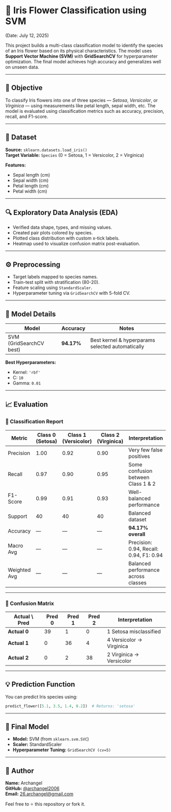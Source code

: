 # 🌸 Iris Flower Classification using SVM  

(Date: July 12, 2025)

This project builds a multi-class classification model to identify the species of an Iris flower based on its physical characteristics. The model uses **Support Vector Machine (SVM)** with **GridSearchCV** for hyperparameter optimization. The final model achieves high accuracy and generalizes well on unseen data.

---

## 📌 Objective  
To classify Iris flowers into one of three species — *Setosa*, *Versicolor*, or *Virginica* — using measurements like petal length, sepal width, etc. The model is evaluated using classification metrics such as accuracy, precision, recall, and F1-score.

---

## 📂 Dataset  
**Source:** `sklearn.datasets.load_iris()`  
**Target Variable:** `Species` (0 = Setosa, 1 = Versicolor, 2 = Virginica)

**Features:**
- Sepal length (cm)
- Sepal width (cm)
- Petal length (cm)
- Petal width (cm)

---

## 🔍 Exploratory Data Analysis (EDA)
- Verified data shape, types, and missing values.
- Created pair plots colored by species.
- Plotted class distribution with custom x-tick labels.
- Heatmap used to visualize confusion matrix post-evaluation.

---

## ⚙️ Preprocessing  
- Target labels mapped to species names.
- Train-test split with stratification (80-20).
- Feature scaling using `StandardScaler`.
- Hyperparameter tuning via `GridSearchCV` with 5-fold CV.

---

## 🧠 Model Details

| Model | Accuracy | Notes |
|-------|----------|-------|
| SVM (GridSearchCV best) | **94.17%** | Best kernel & hyperparams selected automatically |

**Best Hyperparameters:**
- Kernel: `'rbf'`
- C: `10`
- Gamma: `0.01`

---

## 📈 Evaluation  

### 🔢 Classification Report

| Metric     | Class 0 (Setosa) | Class 1 (Versicolor) | Class 2 (Virginica) | Interpretation |
|------------|------------------|-----------------------|----------------------|----------------|
| Precision  | 1.00             | 0.92                  | 0.90                 | Very few false positives |
| Recall     | 0.97             | 0.90                  | 0.95                 | Some confusion between Class 1 & 2 |
| F1-Score   | 0.99             | 0.91                  | 0.93                 | Well-balanced performance |
| Support    | 40               | 40                    | 40                   | Balanced dataset |
| Accuracy   | —                | —                     | —                    | **94.17% overall** |
| Macro Avg  | —                | —                     | —                    | Precision: 0.94, Recall: 0.94, F1: 0.94 |
| Weighted Avg| —               | —                     | —                    | Balanced performance across classes |

---

### 🧮 Confusion Matrix

| Actual \ Pred | Pred 0 | Pred 1 | Pred 2 | Interpretation |
|---------------|--------|--------|--------|----------------|
| **Actual 0**  | 39     | 1      | 0      | 1 Setosa misclassified |
| **Actual 1**  | 0      | 36     | 4      | 4 Versicolor → Virginica |
| **Actual 2**  | 0      | 2      | 38     | 2 Virginica → Versicolor |

---

## 💡 Prediction Function

You can predict Iris species using:

```python
predict_flower([5.1, 3.5, 1.4, 0.2])  # Returns: 'setosa'
```

---

## 🔢 Final Model  
- **Model:** SVM (from `sklearn.svm.SVC`)
- **Scaler:** StandardScaler
- **Hyperparameter Tuning:** `GridSearchCV (cv=5)`

---

## 👤 Author  
**Name:** Archangel  
**GitHub:** [@archangel2006](https://github.com/archangel2006)  
**Email:** 26.archangel@gmail.com  

 Feel free to ⭐️ this repository or fork it.
